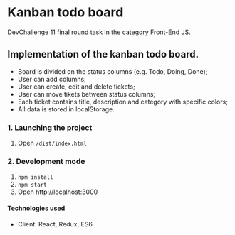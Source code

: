 # Kanban todo board
DevChallenge 11 final round task in the category Front-End JS.

## Implementation of the kanban todo board. 
- Board is divided on the status columns (e.g. Todo, Doing, Done);
- User can add columns;
- User can create, edit and delete tickets;
- User can move tikets between status columns;
- Each ticket contains title, description and category with specific colors;
- All data is stored in localStorage.


### 1. Launching the project 

1. Open `/dist/index.html`


### 2. Development mode

1. `npm install`
2. `npm start`
3. Open http://localhost:3000 

#### Technologies used
- Client: React, Redux, ES6
